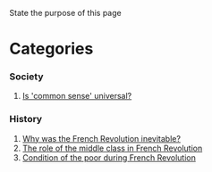 State the purpose of this page



# Categories

### Society

1. [Is 'common sense' universal?](./kbSociety/commonsense.md)

### History
1. [Why was the French Revolution inevitable?](./kbHistory/causesFrenchRevolution.md)
2. [The role of the middle class in French Revolution](./kbHistory/roleOfMiddleClassInFrenchRevolution.md)
3. [Condition of the poor during French Revolution](./kbHistory/conditionOfThePoorDuringFrenchRevolution.md)



